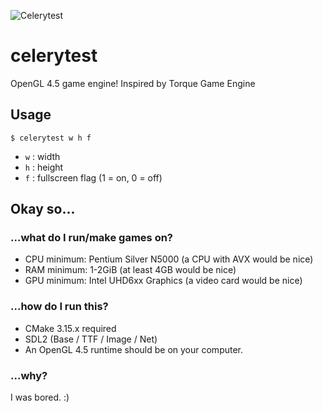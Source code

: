 ![Celerytest](https://raw.githubusercontent.com/Chlorophytus/celerytest/master/lib/CelerytestPromo.png)

# celerytest
OpenGL 4.5 game engine! Inspired by Torque Game Engine 

## Usage
```
$ celerytest w h f
```
- `w` : width
- `h` : height
- `f` : fullscreen flag (1 = on, 0 = off)

## Okay so...
### ...what do I run/make games on?
- CPU minimum: Pentium Silver N5000 (a CPU with AVX would be nice)
- RAM minimum: 1-2GiB (at least 4GB would be nice)
- GPU minimum: Intel UHD6xx Graphics (a video card would be nice)

### ...how do I run this?
- CMake 3.15.x required
- SDL2 (Base / TTF / Image / Net)
- An OpenGL 4.5 runtime should be on your computer.

### ...why?
I was bored. :)
